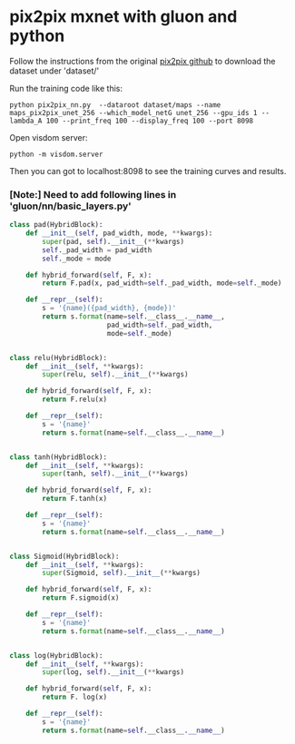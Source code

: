 # pix2pix mxnet with gluon and python

Follow the instructions from the original [pix2pix github](https://github.com/junyanz/pytorch-CycleGAN-and-pix2pix) to download the dataset under 'dataset/'

Run the training code like this:
```
python pix2pix_nn.py  --dataroot dataset/maps --name maps_pix2pix_unet_256 --which_model_netG unet_256 --gpu_ids 1 --lambda_A 100 --print_freq 100 --display_freq 100 --port 8098
```

Open visdom server:
```
python -m visdom.server
```

Then you can got to localhost:8098 to see the training curves and results.


### [Note:] Need to add following lines in 'gluon/nn/basic_layers.py'

```python
class pad(HybridBlock):
    def __init__(self, pad_width, mode, **kwargs):
        super(pad, self).__init__(**kwargs)
        self._pad_width = pad_width
        self._mode = mode

    def hybrid_forward(self, F, x):
        return F.pad(x, pad_width=self._pad_width, mode=self._mode)

    def __repr__(self):
        s = '{name}({pad_width}, {mode})'
        return s.format(name=self.__class__.__name__,
                        pad_width=self._pad_width,
                        mode=self._mode)


class relu(HybridBlock):
    def __init__(self, **kwargs):
        super(relu, self).__init__(**kwargs)

    def hybrid_forward(self, F, x):
        return F.relu(x)

    def __repr__(self):
        s = '{name}'
        return s.format(name=self.__class__.__name__)


class tanh(HybridBlock):
    def __init__(self, **kwargs):
        super(tanh, self).__init__(**kwargs)

    def hybrid_forward(self, F, x):
        return F.tanh(x)

    def __repr__(self):
        s = '{name}'
        return s.format(name=self.__class__.__name__)


class Sigmoid(HybridBlock):
    def __init__(self, **kwargs):
        super(Sigmoid, self).__init__(**kwargs)

    def hybrid_forward(self, F, x):
        return F.sigmoid(x)

    def __repr__(self):
        s = '{name}'
        return s.format(name=self.__class__.__name__)


class log(HybridBlock):
    def __init__(self, **kwargs):
        super(log, self).__init__(**kwargs)

    def hybrid_forward(self, F, x):
        return F. log(x)

    def __repr__(self):
        s = '{name}'
        return s.format(name=self.__class__.__name__)
```

